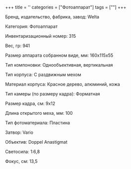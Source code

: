 +++
title = ''
categories = ["Фотоаппарат"]
tags = [""]
+++

Бренд, издательство, фабрика, завод: Welta

Категория: Фотоаппарат

Инвентаризационный номер: 315

Вес, гр: 941

Размер аппарата  собранном виде, мм: 160x115x55

Тип компоновки: Однообъективная, вертикальная

Тип корпуса: С раздвижным мехом

Материал корпуса: Красное дерево, алюминий, кожа

Тип камеры (по размеру кадра): Форматная

Размер кадра, см: 9х12

Длина открытого меха, мм: 100

Тип фотоматериала: Пластина

Затвор: Vario

Объектив: Doppel Anastigmat

Светосила: 1:6,8

Фокус, см: 13,5

